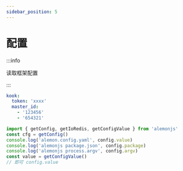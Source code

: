 ```yaml
---
sidebar_position: 5
---
```


# 配置

:::info

读取框架配置

:::

```yaml title="alemon.config.yaml"
kook:
  token: 'xxxx'
  master_id:
    - '123456'
    - '654321'
```

```ts title="src/index.ts"
import { getConfig, getIoRedis, getConfigValue } from 'alemonjs'
const cfg = getConfig()
console.log('alemon.config.yaml', config.value)
console.log('alemonjs package.json', config.package)
console.log('alemonjs process.argv', config.argv)
const value = getConfigValue()
// 即可 config.value
```
